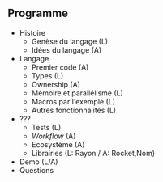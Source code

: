## Programme

* Histoire
    * Genèse du langage (L)
    * Idées du langage (A)
* Langage
    * Premier code (A)
    * Types (L)
    * Ownership (A)
    * Mémoire et parallélisme (L)
    * Macros par l'exemple (L)
    * Autres fonctionnalités (L)
* ???
    * Tests (L)
    * _Workflow_ (A)
    * Ecosystème (A)
    * Librairies (L: Rayon / A: Rocket,Nom)
* Demo (L/A)
* Questions
